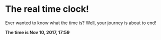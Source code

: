 # The real time clock!

Ever wanted to know what the time is? Well, your journey is about to end!

**The time is Nov 10, 2017, 17:59**